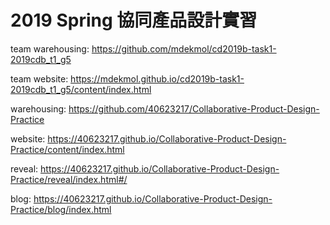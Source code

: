 # 2019 Spring 協同產品設計實習

team warehousing: https://github.com/mdekmol/cd2019b-task1-2019cdb_t1_g5

team website: https://mdekmol.github.io/cd2019b-task1-2019cdb_t1_g5/content/index.html

warehousing: https://github.com/40623217/Collaborative-Product-Design-Practice

website: https://40623217.github.io/Collaborative-Product-Design-Practice/content/index.html

reveal: https://40623217.github.io/Collaborative-Product-Design-Practice/reveal/index.html#/

blog: https://40623217.github.io/Collaborative-Product-Design-Practice/blog/index.html
